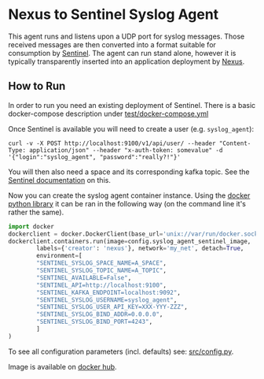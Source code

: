# Nexus to Sentinel Syslog Agent

This agent runs and listens upon a UDP port for syslog messages. Those received messages are then converted into a format suitable for consumption by [Sentinel](https://github.com/elastest/elastest-monitoring-platform). The agent can run stand alone, however
it is typically transparently inserted into an application deployment by [Nexus](https://github.com/elastest/elastest-service-manager).

## How to Run

In order to run you need an existing deployment of Sentinel. There is a basic docker-compose description under [test/docker-compose.yml](test/docker-compose.yml)

Once Sentinel is available you will need to create a user (e.g. `syslog_agent`):

```shell
curl -v -X POST http://localhost:9100/v1/api/user/ --header "Content-Type: application/json" --header "x-auth-token: somevalue" -d '{"login":"syslog_agent", "password":"really?!"}'
```

You will then also need a space and its corresponding kafka topic. See the [Sentinel documentation](https://sentinel-monitoring.readthedocs.io/en/latest/api.html#v1-api-space-post) on this.

Now you can create the syslog agent container instance. Using the [docker python library](https://github.com/docker/docker-py) it can be ran in the following way (on the command line it's rather the same).

```python
import docker
dockerclient = docker.DockerClient(base_url='unix://var/run/docker.sock')
dockerclient.containers.run(image=config.syslog_agent_sentinel_image, 
        labels={'creator': 'nexus'}, network='my_net', detach=True,
        environment=[
        "SENTINEL_SYSLOG_SPACE_NAME=A_SPACE",
        "SENTINEL_SYSLOG_TOPIC_NAME=A_TOPIC",
        "SENTINEL_AVAILABLE=False",
        "SENTINEL_API=http://localhost:9100",
        "SENTINEL_KAFKA_ENDPOINT=localhost:9092",
        "SENTINEL_SYSLOG_USERNAME=syslog_agent",
        "SENTINEL_SYSLOG_USER_API_KEY=XXX-YYY-ZZZ",
        "SENTINEL_SYSLOG_BIND_ADDR=0.0.0.0",
        "SENTINEL_SYSLOG_BIND_PORT=4243",
        ]
)
```

To see all configuration parameters (incl. defaults) see: [src/config.py](src/config.py).

Image is available on [docker hub](https://hub.docker.com/r/dizz/sentinel_syslog_agent/).